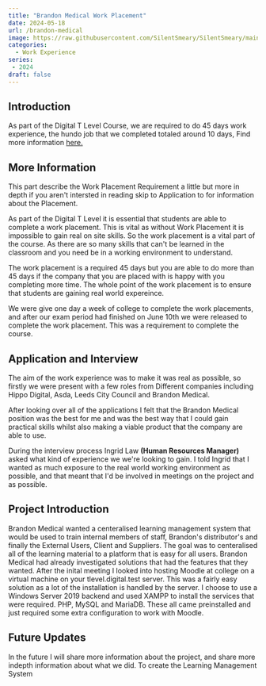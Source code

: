 ```yaml
---
title: "Brandon Medical Work Placement"
date: 2024-05-18
url: /brandon-medical
image: https://raw.githubusercontent.com/SilentSmeary/SilentSmeary/main/images/hugo/BrandonMedical.webp
categories:
  - Work Experience
series:
 - 2024 
draft: false
---
```

## Introduction
As part of the Digital T Level Course, we are required to do 45 days work experience, the hundo job that we completed totaled around 10 days, Find more information [here.](https://barowik-portfolio.netlify.app/hundo/)

## More Information
This part describe the Work Placement Requirement a little but more in depth if you aren't intersted in reading skip to Application to for information about the Placement.

As part of the Digital T Level it is essential that students are able to complete a work placement. This is vital as without Work Placement it is impossible to gain real on site skills. So the work placement is a vital part of the course. As there are so many skills that can't be learned in the classroom and you need be in a working environment to understand.

The work placement is a required 45 days but you are able to do more than 45 days if the company that you are placed with is happy with you completing more time. The whole point of the work placement is to ensure that students are gaining real world expereince.

We were give one day a week of college to complete the work placements, and after our exam period had finished on June 10th we were released to complete the work placement. This was a requirement to complete the course.

## Application and Interview
The aim of the work experience was to make it was real as possible, so firstly we were present with a few roles from Different companies including Hippo Digital, Asda, Leeds City Council and Brandon Medical.

After looking over all of the applications I felt that the Brandon Medical position was the best for me and was the best way that I could gain practical skills whilst also making a viable product that the company are able to use.

During the interview process Ingrid Law **(Human Resources Manager)** asked what kind of experience we we're looking to gain. I told Ingrid that I wanted as much exposure to the real world working environment as possible, and that meant that I'd be involved in meetings on the project and as possible.

## Project Introduction
Brandon Medical wanted a centeralised learning management system that would be used to train internal members of staff, Brandon's distributor's and finally the External Users, Client and Suppliers. The goal was to centeralised all of the learning material to a platform that is easy for all users. Brandon Medical had already investigated solutions that had the features that they wanted. After the inital meeting I looked into hosting Moodle at college on a virtual machine on your tlevel.digital.test server. This was a fairly easy solution as a lot of the installation is handled by the server. I choose to use a Windows Server 2019 backend and used XAMPP to install the services that were required. PHP, MySQL and MariaDB. These all came preinstalled and just required some extra configuration to work with Moodle.

## Future Updates
In the future I will share more information about the project, and share more indepth information about what we did. To create the Learning Management System

